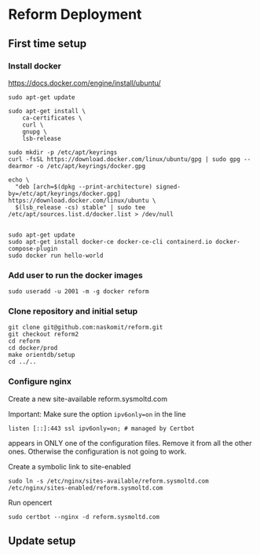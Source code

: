 # Reform Deployment

## First time setup

### Install docker

https://docs.docker.com/engine/install/ubuntu/

```shell
sudo apt-get update

sudo apt-get install \
    ca-certificates \
    curl \
    gnupg \
    lsb-release

sudo mkdir -p /etc/apt/keyrings
curl -fsSL https://download.docker.com/linux/ubuntu/gpg | sudo gpg --dearmor -o /etc/apt/keyrings/docker.gpg

echo \
  "deb [arch=$(dpkg --print-architecture) signed-by=/etc/apt/keyrings/docker.gpg] https://download.docker.com/linux/ubuntu \
  $(lsb_release -cs) stable" | sudo tee /etc/apt/sources.list.d/docker.list > /dev/null


sudo apt-get update
sudo apt-get install docker-ce docker-ce-cli containerd.io docker-compose-plugin
sudo docker run hello-world
```

### Add user to run the docker images

```shell
sudo useradd -u 2001 -m -g docker reform
```

### Clone repository and initial setup

```shell
git clone git@github.com:naskomit/reform.git
git checkout reform2
cd reform
cd docker/prod
make orientdb/setup 
cd ../..
```

### Configure nginx

Create a new site-available reform.sysmoltd.com

Important: Make sure the option `ipv6only=on` in the line 
```
listen [::]:443 ssl ipv6only=on; # managed by Certbot
```

appears in ONLY one of the configuration files. Remove it from all the other ones. Otherwise the configuration is not going to work.

Create a symbolic link to site-enabled
```shell
sudo ln -s /etc/nginx/sites-available/reform.sysmoltd.com /etc/nginx/sites-enabled/reform.sysmoltd.com
```
Run opencert
```shell
sudo certbot --nginx -d reform.sysmoltd.com
```


## Update setup

